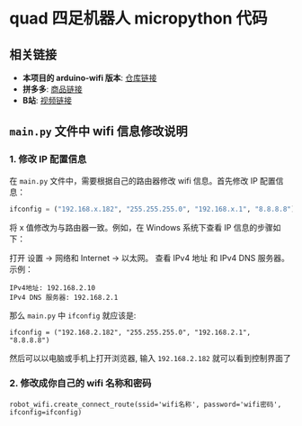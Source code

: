 # quad 四足机器人 micropython 代码

## 相关链接
- **本项目的 arduino-wifi 版本**: [仓库链接](https://github.com/AniPython/quad-arduino-wifi)
- **拼多多**: [商品链接](https://mobile.yangkeduo.com/goods2.html?goods_id=703833751916)
- **B站**: [视频链接](https://www.bilibili.com/video/BV1vSo9YtEmw/)

## `main.py` 文件中 wifi 信息修改说明

### 1. 修改 IP 配置信息
在 `main.py` 文件中，需要根据自己的路由器修改 wifi 信息。首先修改 IP 配置信息：
```python
ifconfig = ("192.168.x.182", "255.255.255.0", "192.168.x.1", "8.8.8.8")
```
将 x 值修改为与路由器一致。例如，在 Windows 系统下查看 IP 信息的步骤如下：

打开 设置 -> 网络和 Internet -> 以太网。
查看 IPv4 地址 和 IPv4 DNS 服务器。
示例：
```
IPv4地址: 192.168.2.10
IPv4 DNS 服务器: 192.168.2.1
```
那么 `main.py` 中 `ifconfig` 就应该是:
```
ifconfig = ("192.168.2.182", "255.255.255.0", "192.168.2.1", "8.8.8.8")
```
然后可以以电脑或手机上打开浏览器, 输入 `192.168.2.182` 就可以看到控制界面了

### 2. 修改成你自己的 wifi 名称和密码
```
robot_wifi.create_connect_route(ssid='wifi名称', password='wifi密码', ifconfig=ifconfig)
```
